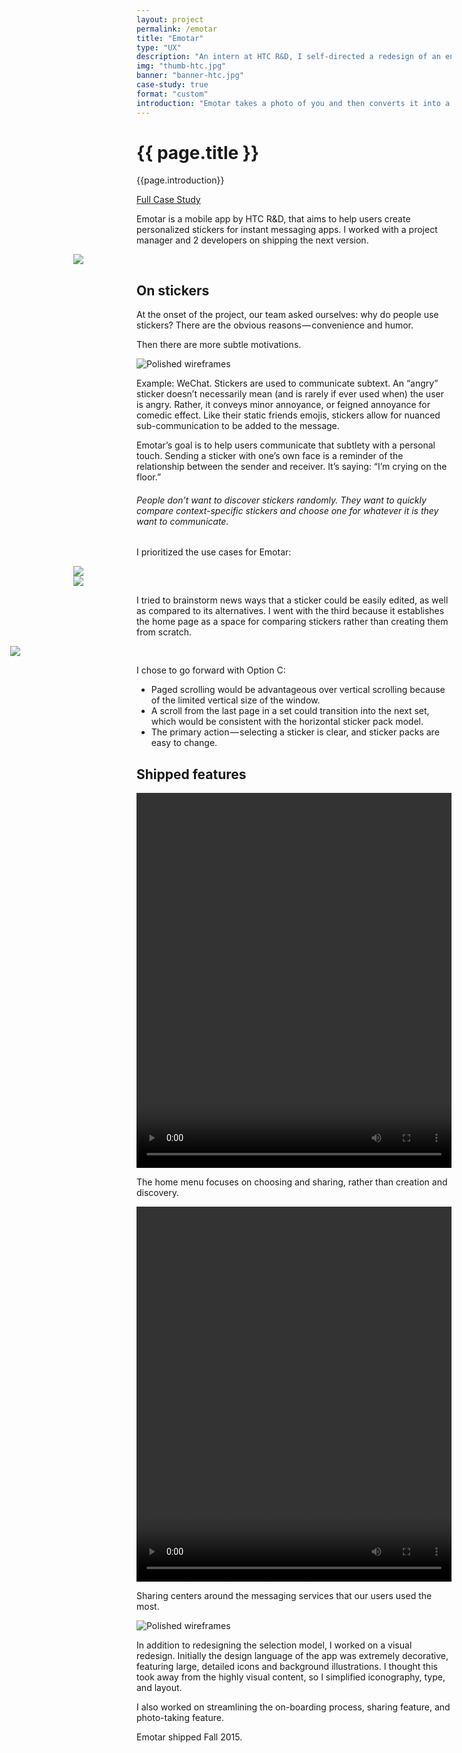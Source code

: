 ```yaml
---
layout: project
permalink: /emotar
title: "Emotar"
type: "UX"
description: "An intern at HTC R&D, I self-directed a redesign of an entertainment app."
img: "thumb-htc.jpg"
banner: "banner-htc.jpg"
case-study: true
format: "custom"
introduction: "Emotar takes a photo of you and then converts it into a 3D model to be used in GIFs. Uncanny valley? Yep. Loads of fun? Definitely."
---
```


<div class="pv5 cf">
<div class="w-100 w-50-ns fn fl-ns">
<h1 class="fw7 f1 fl w-100 mt2 mb3 font-primary font-dark lh-title">{{ page.title }}</h1>
</div>

<div class="w-100 w-50-ns fn fl-ns">
<p>{{page.introduction}}</p>
<a class="button" href="https://medium.com/@kevinyma/redesigning-htcs-emotar-4a7e719f87c3">Full Case Study</a>
</div>
</div>

Emotar is a mobile app by HTC R&D, that aims to help users create personalized stickers for instant messaging apps. I worked with a project manager and 2 developers on shipping the next version.

<!-- <video loop  name="Sticker" src="{{site.baseurl}}/assets/img/htc/sticker.mp4" autoplay="autoplay"></video> -->


<div class="mhn2" style="
    margin-left: -20%;
    margin-right: -20%;
"><img src="{{site.baseurl}}/assets/img/htc/before_after.png"></div>

## On stickers

At the onset of the project, our team asked ourselves: why do people use stickers? There are the obvious reasons — convenience and humor.

Then there are more subtle motivations.

![Polished wireframes]({{site.baseurl}}/assets/img/htc/sticker_example.png)

Example: WeChat. Stickers are used to communicate subtext. An “angry” sticker doesn’t necessarily mean (and is rarely if ever used when) the user is angry. Rather, it conveys minor annoyance, or feigned annoyance for comedic effect. Like their static friends emojis, stickers allow for nuanced sub-communication to be added to the message.

Emotar’s goal is to help users communicate that subtlety with a personal touch. Sending a sticker with one’s own face is a reminder of the relationship between the sender and receiver. It’s saying: “I’m crying on the floor.”

###### People don’t want to discover stickers randomly. They want to quickly compare context-specific stickers and choose one for whatever it is they want to communicate.

I prioritized the use cases for Emotar:


<div class="mhn2" style="
    margin-left: -20%;
    margin-right: -20%;
"><img src="{{site.baseurl}}/assets/img/htc/priority_features.png"></div>


<div class="mhn2" style="
    margin-left: -20%;
    margin-right: -20%;
"><img src="{{site.baseurl}}/assets/img/htc/initial_explorations.jpg"></div>

I tried to brainstorm news ways that a sticker could be easily edited, as well as compared to its alternatives. I went with the third because it establishes the home page as a space for comparing stickers rather than creating them from scratch.

<div class="mhn2" style="
    margin-left: -40%;
    margin-right: -40%;
"><img src="{{site.baseurl}}/assets/img/htc/cell_comparison.jpg"></div>

I chose to go forward with Option C:
- Paged scrolling would be advantageous over vertical scrolling because of the limited vertical size of the window.
- A scroll from the last page in a set could transition into the next set, which would be consistent with the horizontal sticker pack model.
- The primary action — selecting a sticker is clear, and sticker packs are easy to change.

## Shipped features

<video loop width="100%" height="600" name="Video Name" src="{{site.baseurl}}/assets/img/htc/selection-animation-compressed.mp4" autoplay="autoplay"></video>

The home menu focuses on choosing and sharing, rather than creation and discovery.

<video loop width="100%" height="600" name="Video Name" src="{{site.baseurl}}/assets/img/htc/sharing-animation-compressed.mp4" autoplay="autoplay"></video>

Sharing centers around the messaging services that our users used the most.

![Polished wireframes]({{site.baseurl}}/assets/img/htc/wireframe2.png)

In addition to redesigning the selection model, I worked on a visual redesign. Initially the design language of the app was extremely decorative, featuring large, detailed icons and background illustrations. I thought this took away from the highly visual content, so I simplified iconography, type, and layout.

I also worked on streamlining the on-boarding process, sharing feature, and photo-taking feature.

Emotar shipped Fall 2015.
